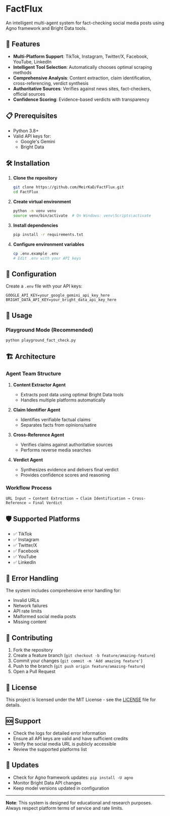 # FactFlux

An intelligent multi-agent system for fact-checking social media posts using Agno framework and Bright Data tools.

## 🚀 Features

- **Multi-Platform Support**: TikTok, Instagram, Twitter/X, Facebook, YouTube, LinkedIn
- **Intelligent Tool Selection**: Automatically chooses optimal scraping methods
- **Comprehensive Analysis**: Content extraction, claim identification, cross-referencing, verdict synthesis
- **Authoritative Sources**: Verifies against news sites, fact-checkers, official sources
- **Confidence Scoring**: Evidence-based verdicts with transparency

## 📋 Prerequisites

- Python 3.8+
- Valid API keys for:
  - Google's Gemini
  - Bright Data

## 🛠️ Installation

1. **Clone the repository**
   ```bash
   git clone https://github.com/MeirKaD/FactFlux.git
   cd FactFlux
   ```

2. **Create virtual environment**
   ```bash
   python -m venv venv
   source venv/bin/activate  # On Windows: venv\Scripts\activate
   ```

3. **Install dependencies**
   ```bash
   pip install -r requirements.txt
   ```

4. **Configure environment variables**
   ```bash
   cp .env.example .env
   # Edit .env with your API keys
   ```

## 🔧 Configuration

Create a `.env` file with your API keys:

```env
GOOGLE_API_KEY=your_google_gemini_api_key_here
BRIGHT_DATA_API_KEY=your_bright_data_api_key_here
```

## 🎯 Usage

### Playground Mode (Recommended)
```bash
python playground_fact_check.py
```

## 🏗️ Architecture

### Agent Team Structure

1. **Content Extractor Agent**
   - Extracts post data using optimal Bright Data tools
   - Handles multiple platforms automatically

2. **Claim Identifier Agent**
   - Identifies verifiable factual claims
   - Separates facts from opinions/satire

3. **Cross-Reference Agent**
   - Verifies claims against authoritative sources
   - Performs reverse media searches

4. **Verdict Agent**
   - Synthesizes evidence and delivers final verdict
   - Provides confidence scores and reasoning

### Workflow Process

```
URL Input → Content Extraction → Claim Identification → Cross-Reference → Final Verdict
```

## 🛡️ Supported Platforms

- ✅ TikTok
- ✅ Instagram  
- ✅ Twitter/X
- ✅ Facebook
- ✅ YouTube
- ✅ LinkedIn

## 🚨 Error Handling

The system includes comprehensive error handling for:
- Invalid URLs
- Network failures
- API rate limits
- Malformed social media posts
- Missing content

## 🤝 Contributing

1. Fork the repository
2. Create a feature branch (`git checkout -b feature/amazing-feature`)
3. Commit your changes (`git commit -m 'Add amazing feature'`)
4. Push to the branch (`git push origin feature/amazing-feature`)
5. Open a Pull Request

## 📝 License

This project is licensed under the MIT License - see the [LICENSE](LICENSE) file for details.

## 🆘 Support

- Check the logs for detailed error information
- Ensure all API keys are valid and have sufficient credits
- Verify the social media URL is publicly accessible
- Review the supported platforms list

## 🔄 Updates

- Check for Agno framework updates: `pip install -U agno`
- Monitor Bright Data API changes
- Keep model versions updated in configuration

---

**Note**: This system is designed for educational and research purposes. Always respect platform terms of service and rate limits.
